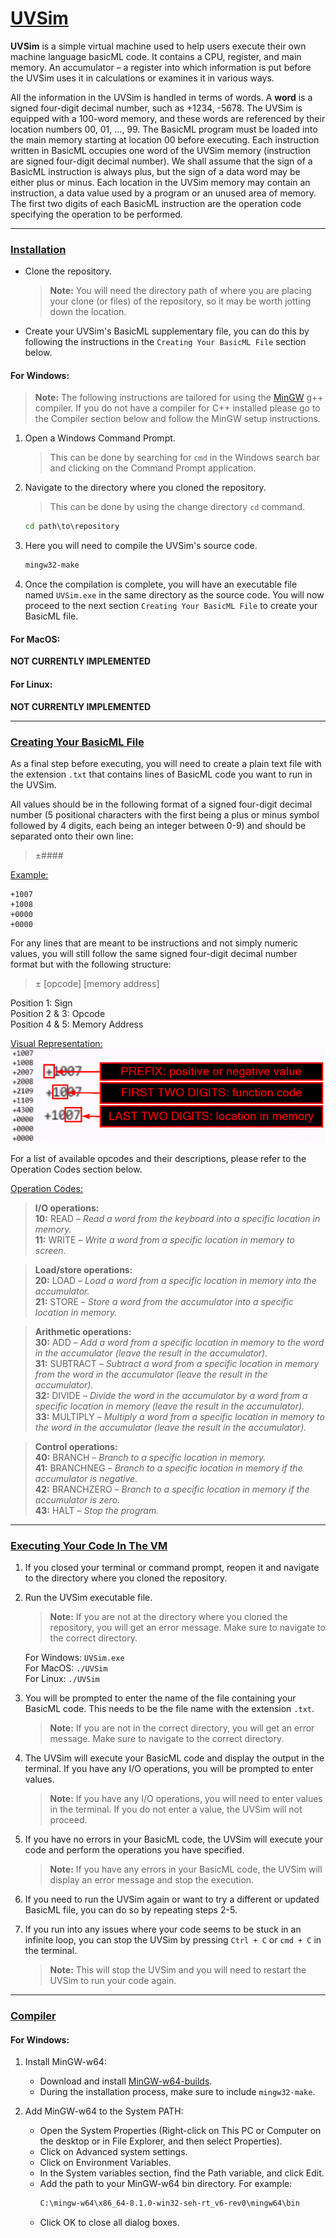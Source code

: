 # <u>UVSim</u>

**UVSim** is a simple virtual machine used to help users execute their own machine language basicML code. It contains a CPU, register, and main memory. An accumulator – a register into which information is put before the UVSim uses it in calculations or examines it in various ways.

All the information in the UVSim is handled in terms of words. A **word** is a signed four-digit decimal number, such as +1234, -5678. The UVSim is equipped with a 100-word memory, and these words are referenced by their location numbers 00, 01, ..., 99. The BasicML program must be loaded into the main memory starting at location 00 before executing. Each instruction written in BasicML occupies one word of the UVSim memory (instruction are signed four-digit decimal number). We shall assume that the sign of a BasicML instruction is always plus, but the sign of a data word may be either plus or minus. Each location in the UVSim memory may contain an instruction, a data value used by a program or an unused area of memory. The first two digits of each BasicML instruction are the operation code specifying the operation to be performed.

---

### <u>Installation</u>

- Clone the repository.

    > **Note:** You will need the directory path of where you are placing your clone (or files) of the repository, so it may be worth jotting down the location.

- Create your UVSim's BasicML supplementary file, you can do this by following the instructions in the `Creating Your BasicML File` section below.

#### For Windows:

> **Note:** The following instructions are tailored for using the [MinGW](https://www.mingw-w64.org/) g++ compiler. If you do not have a compiler for C++ installed please go to the Compiler section below and follow the MinGW setup instructions.

1. Open a Windows Command Prompt.

    > This can be done by searching for `cmd` in the Windows search bar and clicking on the Command Prompt application.

2. Navigate to the directory where you cloned the repository.

    > This can be done by using the change directory `cd` command.
     ```cmd
     cd path\to\repository
     ```

3. Here you will need to compile the UVSim's source code.
    ```cmd
    mingw32-make
    ```

4. Once the compilation is complete, you will have an executable file named `UVSim.exe` in the same directory as the source code. You will now proceed to the next section `Creating Your BasicML File` to create your BasicML file.

#### For MacOS:

**NOT CURRENTLY IMPLEMENTED**

#### For Linux:

**NOT CURRENTLY IMPLEMENTED**

---

### <u>Creating Your BasicML File</u>

As a final step before executing, you will need to create a plain text file with the extension `.txt` that contains lines of BasicML code you want to run in the UVSim.

All values should be in the following format of a signed four-digit decimal number (5 positional characters with the first being a plus or minus symbol followed by 4 digits, each being an integer between 0-9) and should be separated onto their own line:

> ±####

<u>Example:</u>

```plaintext
+1007
+1008
+0000
+0000
```

For any lines that are meant to be instructions and not simply numeric values, you will still follow the same signed four-digit decimal number format but with the following structure: 

> ± [opcode] [memory address]

Position 1: Sign  
Position 2 & 3: Opcode  
Position 4 & 5: Memory Address

<u>Visual Representation:</u>
![Code Line Info](resources/codeLineInfo.png)

For a list of available opcodes and their descriptions, please refer to the Operation Codes section below.

<u>Operation Codes:</u>

> **I/O operations:**  
**10:** READ – *Read a word from the keyboard into a specific location in memory.*  
**11:** WRITE – *Write a word from a specific location in memory to screen.*

>  **Load/store operations:**  
**20:** LOAD – *Load a word from a specific location in memory into the accumulator.*  
**21:** STORE – *Store a word from the accumulator into a specific location in memory.*

> **Arithmetic operations:**  
**30:** ADD – *Add a word from a specific location in memory to the word in the accumulator (leave the result in the accumulator).*  
**31:** SUBTRACT – *Subtract a word from a specific location in memory from the word in the accumulator (leave the result in the accumulator).*  
**32:** DIVIDE – *Divide the word in the accumulator by a word from a specific location in memory (leave the result in the accumulator).*  
**33:** MULTIPLY – *Multiply a word from a specific location in memory to the word in the accumulator (leave the result in the accumulator).*

> **Control operations:**  
**40:** BRANCH – *Branch to a specific location in memory.*  
**41:** BRANCHNEG – *Branch to a specific location in memory if the accumulator is negative.*  
**42:** BRANCHZERO – *Branch to a specific location in memory if the accumulator is zero.*  
**43:** HALT – *Stop the program.*

---

### <u>Executing Your Code In The VM</u>

1. If you closed your terminal or command prompt, reopen it and navigate to the directory where you cloned the repository.
2. Run the UVSim executable file.

    > **Note:** If you are not at the directory where you cloned the repository, you will get an error message. Make sure to navigate to the correct directory.
   
    For Windows: `UVSim.exe`  
    For MacOS: `./UVSim`  
    For Linux: `./UVSim`

3. You will be prompted to enter the name of the file containing your BasicML code. This needs to be the file name with the extension `.txt`.

    > **Note:** If you are not in the correct directory, you will get an error message. Make sure to navigate to the correct directory.

4. The UVSim will execute your BasicML code and display the output in the terminal. If you have any I/O operations, you will be prompted to enter values.

    > **Note:** If you have any I/O operations, you will need to enter values in the terminal. If you do not enter a value, the UVSim will not proceed.

5. If you have no errors in your BasicML code, the UVSim will execute your code and perform the operations you have specified.

    > **Note:** If you have any errors in your BasicML code, the UVSim will display an error message and stop the execution.

6. If you need to run the UVSim again or want to try a different or updated BasicML file, you can do so by repeating steps 2-5.

7. If you run into any issues where your code seems to be stuck in an infinite loop, you can stop the UVSim by pressing `Ctrl + C` or `cmd + C` in the terminal.

    > **Note:** This will stop the UVSim and you will need to restart the UVSim to run your code again.

---

### <u>Compiler</u>

#### For Windows:

1. Install MinGW-w64:
   - Download and install [MinGW-w64-builds](https://www.mingw-w64.org/downloads).
   - During the installation process, make sure to include `mingw32-make`.

2. Add MinGW-w64 to the System PATH:
   - Open the System Properties (Right-click on This PC or Computer on the desktop or in File Explorer, and then select Properties).
   - Click on Advanced system settings.
   - Click on Environment Variables.
   - In the System variables section, find the Path variable, and click Edit.
   - Add the path to your MinGW-w64 bin directory. For example:
      ```cmd
      C:\mingw-w64\x86_64-8.1.0-win32-seh-rt_v6-rev0\mingw64\bin
      ```
   - Click OK to close all dialog boxes.
